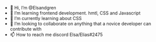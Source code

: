 - 👋 Hi, I’m @Elsandgren
- 👀 I’m learning frontend development. hmtl, CSS and Javascript
- 🌱 I’m currently learning about CSS
- 💞️ I’m looking to collaborate on anything that a novice developer can contribute with
- 📫 How to reach me discord Elsa/Elias#2475

<!---
Elsandgren/Elsandgren is a ✨ special ✨ repository because its `README.md` (this file) appears on your GitHub profile.
You can click the Preview link to take a look at your changes.
--->

